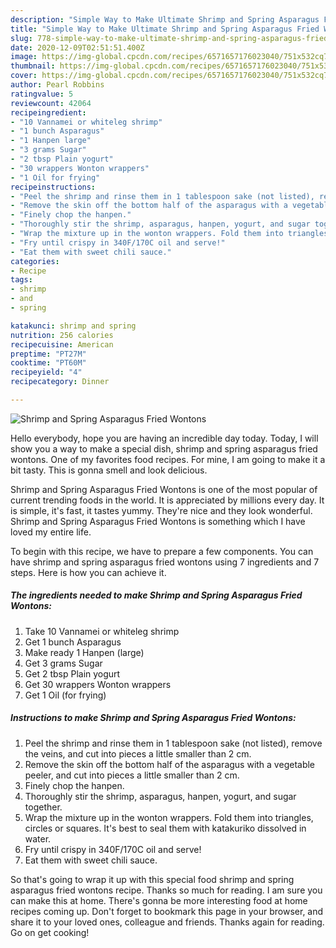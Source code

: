 ```yaml
---
description: "Simple Way to Make Ultimate Shrimp and Spring Asparagus Fried Wontons"
title: "Simple Way to Make Ultimate Shrimp and Spring Asparagus Fried Wontons"
slug: 778-simple-way-to-make-ultimate-shrimp-and-spring-asparagus-fried-wontons
date: 2020-12-09T02:51:51.400Z
image: https://img-global.cpcdn.com/recipes/6571657176023040/751x532cq70/shrimp-and-spring-asparagus-fried-wontons-recipe-main-photo.jpg
thumbnail: https://img-global.cpcdn.com/recipes/6571657176023040/751x532cq70/shrimp-and-spring-asparagus-fried-wontons-recipe-main-photo.jpg
cover: https://img-global.cpcdn.com/recipes/6571657176023040/751x532cq70/shrimp-and-spring-asparagus-fried-wontons-recipe-main-photo.jpg
author: Pearl Robbins
ratingvalue: 5
reviewcount: 42064
recipeingredient:
- "10 Vannamei or whiteleg shrimp"
- "1 bunch Asparagus"
- "1 Hanpen large"
- "3 grams Sugar"
- "2 tbsp Plain yogurt"
- "30 wrappers Wonton wrappers"
- "1 Oil for frying"
recipeinstructions:
- "Peel the shrimp and rinse them in 1 tablespoon sake (not listed), remove the veins, and cut into pieces a little smaller than 2 cm."
- "Remove the skin off the bottom half of the asparagus with a vegetable peeler, and cut into pieces a little smaller than 2 cm."
- "Finely chop the hanpen."
- "Thoroughly stir the shrimp, asparagus, hanpen, yogurt, and sugar together."
- "Wrap the mixture up in the wonton wrappers. Fold them into triangles, circles or squares. It&#39;s best to seal them with katakuriko dissolved in water."
- "Fry until crispy in 340F/170C oil and serve!"
- "Eat them with sweet chili sauce."
categories:
- Recipe
tags:
- shrimp
- and
- spring

katakunci: shrimp and spring 
nutrition: 256 calories
recipecuisine: American
preptime: "PT27M"
cooktime: "PT60M"
recipeyield: "4"
recipecategory: Dinner

---
```



![Shrimp and Spring Asparagus Fried Wontons](https://img-global.cpcdn.com/recipes/6571657176023040/751x532cq70/shrimp-and-spring-asparagus-fried-wontons-recipe-main-photo.jpg)

Hello everybody, hope you are having an incredible day today. Today, I will show you a way to make a special dish, shrimp and spring asparagus fried wontons. One of my favorites food recipes. For mine, I am going to make it a bit tasty. This is gonna smell and look delicious.



Shrimp and Spring Asparagus Fried Wontons is one of the most popular of current trending foods in the world. It is appreciated by millions every day. It is simple, it's fast, it tastes yummy. They're nice and they look wonderful. Shrimp and Spring Asparagus Fried Wontons is something which I have loved my entire life.


To begin with this recipe, we have to prepare a few components. You can have shrimp and spring asparagus fried wontons using 7 ingredients and 7 steps. Here is how you can achieve it.

<!--inarticleads1-->

##### The ingredients needed to make Shrimp and Spring Asparagus Fried Wontons:

1. Take 10 Vannamei or whiteleg shrimp
1. Get 1 bunch Asparagus
1. Make ready 1 Hanpen (large)
1. Get 3 grams Sugar
1. Get 2 tbsp Plain yogurt
1. Get 30 wrappers Wonton wrappers
1. Get 1 Oil (for frying)




<!--inarticleads2-->

##### Instructions to make Shrimp and Spring Asparagus Fried Wontons:

1. Peel the shrimp and rinse them in 1 tablespoon sake (not listed), remove the veins, and cut into pieces a little smaller than 2 cm.
1. Remove the skin off the bottom half of the asparagus with a vegetable peeler, and cut into pieces a little smaller than 2 cm.
1. Finely chop the hanpen.
1. Thoroughly stir the shrimp, asparagus, hanpen, yogurt, and sugar together.
1. Wrap the mixture up in the wonton wrappers. Fold them into triangles, circles or squares. It&#39;s best to seal them with katakuriko dissolved in water.
1. Fry until crispy in 340F/170C oil and serve!
1. Eat them with sweet chili sauce.




So that's going to wrap it up with this special food shrimp and spring asparagus fried wontons recipe. Thanks so much for reading. I am sure you can make this at home. There's gonna be more interesting food at home recipes coming up. Don't forget to bookmark this page in your browser, and share it to your loved ones, colleague and friends. Thanks again for reading. Go on get cooking!
